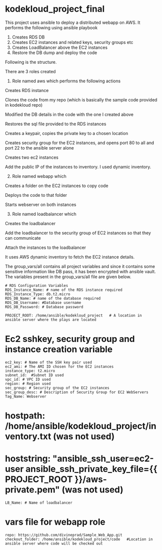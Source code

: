 # kodekloud_project_final

This project uses ansible to deploy a distributed webapp on AWS. It performs the following using ansible playbook

1) Creates RDS DB
2) Creates EC2 instances and related keys, security groups etc
3) Creates LoadBalancer above the EC2 instances
4) Restore the DB dump and deploy the code


Following is the structure.

There are 3 roles created

1) Role named aws which performs the following actions

Creates RDS instance

Clones the code from my repo (which is basically the sample code provided in kodekloud repo)

Modified the DB details in the code with the one I created above

Restores the sql file provided to the RDS instances

Creates a keypair, copies the private key to a chosen location

Creates security group for the EC2 instances, and opens port 80 to all and port 22 to the ansible server alone

Creates two ec2 instances

Add the public IP of the instances to inventory. I used dynamic inventory.



2) Role named webapp which 

Creates a folder on the EC2 instances to copy code

Deploys the code to that folder

Starts webserver on both instances


3) Role named loadbalancer which 

Creates the loadbalancer

Add the loadbalancer to the security group of EC2 instances so that they can communicate

Attach the instances to the loadbalancer


It uses AWS dynamic inventory to fetch the EC2 instance details. 


The group_vars/all contains all project variables and since it contains some sensitive information like DB pass, it has been encrypted with ansible vault. The variables present in the group_vars/all file are given below.

    # RDS Configuration Variables
    RDS_Instance_Name: # name of the RDS instance required
    RDS_Instance_Type: db.t2.micro
    RDS_DB_Name: # name of the database required
    RDS_DB_Username: #Database username
    RDS_DB_Password: # Database password

    PROJECT_ROOT: /home/ansible/kodekloud_project   # A location in ansible server where the plays are located
      


 # Ec2 sshkey, security group and instance creation variable

    ec2_key: # Name of the SSH key pair used
    ec2_ami: # The AMI ID chosen for the EC2 instances
    instance_type: t2.micro
    subnet_id:  #Subnet ID used
    vpc_id: # VPC ID used
    region: # Region used
    sec_group: # Security group of the EC2 instances
    sec_group_desc: # Description of Security Group for EC2 WebServers
    Tag_Name: Webserver
  # hostpath: /home/ansible/kodekloud_project/inventory.txt     (was not used)
  #  hoststring: "ansible_ssh_user=ec2-user ansible_ssh_private_key_file={{ PROJECT_ROOT }}/aws-private.pem"   (was not used)
    LB_Name: # Name of loadbalancer


# vars file for webapp role


    repo: https://github.com/divineprad/Sample_Web_App.git
    checkout_folder: /home/ansible/kodekloud_project/code   #Location in ansible server where code will be checked out
 


